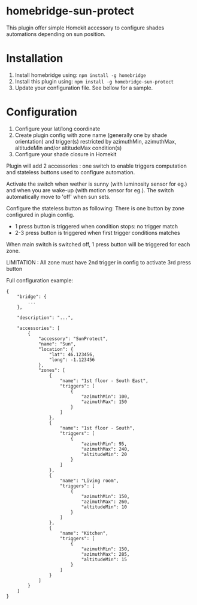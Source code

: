 # homebridge-sun-protect

This plugin offer simple Homekit accessory to configure shades automations depending on sun position.

# Installation

1. Install homebridge using: `npm install -g homebridge`
2. Install this plugin using: `npm install -g homebridge-sun-protect`
3. Update your configuration file. See bellow for a sample.

# Configuration

1. Configure your lat/long coordinate
2. Create plugin config with zone name (generally one by shade orientation) and trigger(s) restricted by azimuthMin, azimuthMax, altitudeMin and/or altitudeMax condition(s)
3. Configure your shade closure in Homekit

Plugin will add 2 accessories : one switch to enable triggers computation and stateless buttons used to configure automation.

Activate the switch when wether is sunny (with luminosity sensor for eg.) and when you are wake-up (with motion sensor for eg.).
The switch automatically move to 'off' when sun sets.

Configure the stateless button as following:
There is one button by zone configured in plugin config.
- 1 press button is triggered when condition stops: no trigger match
- 2-3 press button is triggered when first trigger conditions matches

When main switch is switched off, 1 press button will be triggered for each zone.

LIMITATION : All zone must have 2nd trigger in config to activate 3rd press button

Full configuration example:
```
{
	"bridge": {
		...
	},

	"description": "...",

	"accessories": [
        {
            "accessory": "SunProtect",
            "name": "Sun",
            "location": {
                "lat": 46.123456,
                "long": -1.123456
            },
            "zones": [
                {
                    "name": "1st floor - South East",
                    "triggers": [
                        {
                            "azimuthMin": 100,
                            "azimuthMax": 150
                        }
                    ]
                },
                {
                    "name": "1st floor - South",
                    "triggers": [
                        {
                            "azimuthMin": 95,
                            "azimuthMax": 240,
                            "altitudeMin": 20
                        }
                    ]
                },
                {
                    "name": "Living room",
                    "triggers": [
                        {
                            "azimuthMin": 150,
                            "azimuthMax": 260,
                            "altitudeMin": 10
                        }
                    ]
                },
                {
                    "name": "Kitchen",
                    "triggers": [
                        {
                            "azimuthMin": 150,
                            "azimuthMax": 285,
                            "altitudeMin": 15
                        }
                    ]
                }
            ]
        }
    ]
}
```
